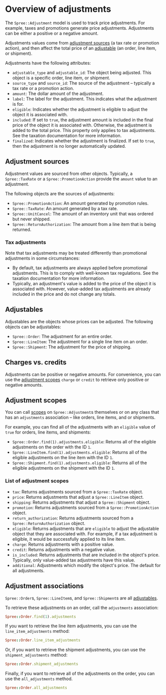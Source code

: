 # Overview of adjustments

The `Spree::Adjustment` model is used to track price adjustments. For example,
taxes and promotions generate price adjustments. Adjustments can be either a
positive or a negative amount.

Adjustments values come from [adjustment sources](#adjustment-sources) (a tax
rate or promotion action), and then affect the total price of an
[adjustable](#adjustables) (an order, line item, or shipment).

<!-- TODO:
  Add links to documentation about orders, line items, and shipments.
-->

Adjustments have the following attributes:

- `adjustable_type` and `adjustable_id`: The object being adjusted. This object
  is a specific order, line item, or shipment.
- `source_type` and `source_id`: The source of the adjustment – typically a tax
  rate or a promotion action.
- `amount`: The dollar amount of the adjustment.
- `label`: The label for the adjustment. This indicates what the adjustment is
  for.
- `eligible`: Indicates whether the adjustment is eligible to adjust the object
  it is associated with.
- `included`: If set to `true`, the adjustment amount is included in the final
  price of the object it is associated with. Otherwise, the adjustment is added
  to the total price. This property only applies to tax adjustments. See the
  taxation documentation for more information.
- `finalized`: Indicates whether the adjustment is finalized. If set to `true`,
  then the adjustment is no longer automatically updated.

<!-- TODO:
  Add links to taxation documentation.
-->

## Adjustment sources

Adjustment values are sourced from other objects. Typically, a `Spree::TaxRate`
or a `Spree::PromotionAction` provide the `amount` value to an adjustment.

The following objects are the sources of adjustments:

- `Spree::PromotionAction`: An amount generated by promotion rules.
- `Spree::TaxRate`: An amount generated by a tax rate.
- `Spree::UnitCancel`: The amount of an inventory unit that was ordered but
  never shipped.
- `Spree::ReturnAuthorization`: The amount from a line item that is being
  returned.

### Tax adjustments

Note that tax adjustments may be treated differently than promotional
adjustments in some circumstances:

- By default, tax adjustments are always applied before promotional adjustments.
  This is to comply with well-known tax regulations. See the taxation
  documentation for more information.
- Typically, an adjustment's value is added to the price of the object it is
  associated with. However, value-added tax adjustments are already included in
  the price and do not change any totals.

<!-- TODO:
  Add links to relevant taxation documentation.
-->

## Adjustables

Adjustables are the objects whose prices can be adjusted. The following objects
can be adjustables:

- `Spree::Order`: The adjustment for an entire order.
- `Spree::LineItem`: The adjustment for a single line item on an order.
- `Spree::Shipment`: The adjustment for the price of shipping.

## Charges vs. credits

Adjustments can be positive or negative amounts. For convenience, you can use the
[adjustment scopes](adjustment-scopes.html.markdown) `charge` or `credit` to
retrieve only positive or negative amounts.

## Adjustment scopes

You can call [scopes][rails-scopes] on `Spree::Adjustment`s themselves or on any
class that has an `adjustments` association – like orders, line items, and or
shipments.

For example, you can find all of the adjustments with an `eligible` value of
`true` for orders, line items, and shipments:

- `Spree::Order.find(1).adjustments.eligible`: Returns all of the eligible
  adjustments on the order with the ID `1`.
- `Spree::LineItem.find(1).adjustments.eligible`: Returns all of the eligible
  adjustments on the line item with the ID `1`.
- `Spree::Shipment.find(1).adjustments.eligible`: Returns all of the eligible
  adjustments on the shipment with the ID `1`.

### List of adjustment scopes

- `tax`: Returns adjustments sourced from a `Spree::TaxRate` object.
- `price`: Returns adjustments that adjust a `Spree::LineItem` object.
- `shipping`: Returns adjustments that adjust a `Spree::Shipment` object.
- `promotion`: Returns adjustments sourced from a `Spree::PromotionAction`
   object.
- `return_authorization`: Returns adjustments sourced from a
  `Spree::ReturnAuthorization` object.
- `eligible`: Returns adjustments that are `eligible` to adjust the adjustable
  object that they are associated with. For example, if a tax adjustment is
  eligible, it would be successfully applied to its line item.
- `charge`: Returns adjustments with a positive value.
- `credit`: Returns adjustments with a negative value.
- `is_included`: Returns adjustments that are included in the object's price.
   Typically, only value-added tax adjustments have this value.
- `additional`: Adjustments which modify the object's price. The default for all
  adjustments.

<!-- TODO:
  Add link to taxation documentation to `is_included` item in the list.
-->

[rails-scopes]: http://guides.rubyonrails.org/active_record_querying.html#scopes

## Adjustment associations

`Spree::Order`s, `Spree::LineItem`s, and `Spree::Shipment`s are all
[adjustables](#adjustables).

To retrieve these adjustments on an order, call the `adjustments`
association:

```ruby
Spree::Order.find(1).adjustments
```

If you want to retrieve the line item adjustments, you can use the
`line_item_adjustments` method:

```ruby
Spree::Order.line_item_adjustments
```

Or, if you want to retrieve the shipment adjustments, you can use the
`shipment_adjustments` method:

```ruby
Spree::Order.shipment_adjustments
```

Finally, if you want to retrieve all of the adjustments on the order, you can
use the `all_adjustments` method.

```ruby
Spree::Order.all_adjustments
```

